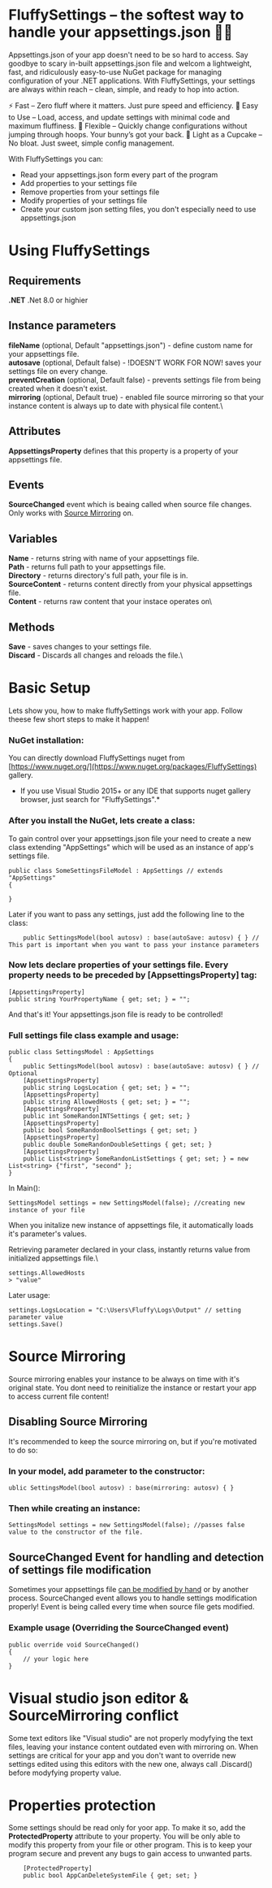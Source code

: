 # FluffySettings – the softest way to handle your appsettings.json 🐇✨
Appsettings.json of your app doesn't need to be so hard to access. Say goodbye to scary in-built appsettings.json file and welcom a lightweight, fast, and ridiculously easy-to-use NuGet package for managing configuration of your .NET applications. With FluffySettings, your settings are always within reach – clean, simple, and ready to hop into action.

⚡ Fast – Zero fluff where it matters. Just pure speed and efficiency.
🐰 Easy to Use – Load, access, and update settings with minimal code and maximum fluffiness.
🎯 Flexible – Quickly change configurations without jumping through hoops. Your bunny’s got your back.
🧁 Light as a Cupcake – No bloat. Just sweet, simple config management.

With FluffySettings you can:
- Read your appsettings.json form every part of the program
- Add properties to your settings file
- Remove properties from your settings file
- Modify properties of your settings file
- Create your custom json setting files, you don't especially need to use appsettings.json

# Using FluffySettings

## Requirements
**.NET** .Net 8.0 or highier

## Instance parameters
**fileName** (optional, Default "appsettings.json") - define custom name for your appsettings file.\
**autosave** (optional, Default false) - !DOESN'T WORK FOR NOW! saves your settings file on every change.\
**preventCreation** (optional, Default false) - prevents settings file from being created when it doesn't exist.\
**mirroring** (optional, Default true) - enabled file source mirroring so that your instance content is always up to date with physical file content.\

## Attributes
**AppsettingsProperty** defines that this property is a property of your appsettings file.

## Events
**SourceChanged** event which is beaing called when source file changes. Only works with [Source Mirroring](#source-mirroring) on.

## Variables
**Name** - returns string with name of your appsettings file.\
**Path** - returns full path to your appsettings file.\
**Directory** - returns directory's full path, your file is in.\
**SourceContent** - returns content directly from your physical appsettings file.\
**Content** - returns raw content that your instace operates on\

## Methods 
**Save** - saves changes to your settings file.\
**Discard** - Discards all changes and reloads the file.\


# Basic Setup
Lets show you, how to make fluffySettings work with your app. Follow theese few short steps to make it happen!

### NuGet installation:
You can directly download FluffySettings nuget from [https://www.nuget.org/](https://www.nuget.org/packages/FluffySettings) gallery.
* If you use Visual Studio 2015+ or any IDE that supports nuget gallery browser, just search for "FluffySettings".*

### After you install the NuGet, lets create a class:
To gain control over your appsettings.json file your need to create a new class extending "AppSettings" which will be used as an instance of app's settings file.

    public class SomeSettingsFileModel : AppSettings // extends "AppSettings"
    {
    
    }
    
Later if you want to pass any settings, just add the following line to the class:

        public SettingsModel(bool autosv) : base(autoSave: autosv) { } // This part is important when you want to pass your instance parameters

### Now lets declare properties of your settings file. Every property needs to be preceded by [AppsettingsProperty] tag:

    [AppsettingsProperty]
    public string YourPropertyName { get; set; } = "";

And that's it! Your appsettings.json file is ready to be controlled!

### Full settings file class example and usage:
    public class SettingsModel : AppSettings
    {
        public SettingsModel(bool autosv) : base(autoSave: autosv) { } // Optional
        [AppsettingsProperty]
        public string LogsLocation { get; set; } = "";
        [AppsettingsProperty]
        public string AllowedHosts { get; set; } = "";
        [AppsettingsProperty]
        public int SomeRandonINTSettings { get; set; }
        [AppsettingsProperty]
        public bool SomeRandonBoolSettings { get; set; }
        [AppsettingsProperty]
        public double SomeRandonDoubleSettings { get; set; }
        [AppsettingsProperty]
        public List<string> SomeRandonListSettings { get; set; } = new List<string> {"first", "second" };
    }

In Main():

    SettingsModel settings = new SettingsModel(false); //creating new instance of your file

When you initalize new instance of appsettings file, it automatically loads it's parameter's values.

Retrieving parameter declared in your class, instantly returns value from initialized appsettings file.\

    settings.AllowedHosts
    > "value"

Later usage:

    settings.LogsLocation = "C:\Users\Fluffy\Logs\Output" // setting parameter value
    settings.Save()



# Source Mirroring
Source mirroring enables your instance to be always on time with it's original state. You dont need to reinitialize the instance or restart your app to access current file content!

## Disabling Source Mirroring
It's recommended to keep the source mirroring on, but if you're motivated to do so:

### In your model, add parameter to the constructor:

    ublic SettingsModel(bool autosv) : base(mirroring: autosv) { }

### Then while creating an instance:

    SettingsModel settings = new SettingsModel(false); //passes false value to the constructor of the file.

## SourceChanged Event for handling and detection of settings file modification
Sometimes your appsettings file [can be modified by hand](#Visual-studio-json-editor-&-SourceMirroring-conflict) or by another process. SourceChanged event allows you to handle settings modification properly!
Event is being called every time when source file gets modified.

### Example usage (Overriding the SourceChanged event)

    public override void SourceChanged()
    {
        // your logic here
    }
    
# Visual studio json editor & SourceMirroring conflict
Some text editors like "Visual studio" are not properly modyfying the text files, leaving your instance content outdated even with mirroring on.
When settings are critical for your app and you don't want to override new settings edited using this editors with the new one, always call .Discard() before modyfying property value.

# Properties protection
Some settings should be read only for yoor app. To make it so, add the **ProtectedProperty** attribute to your property.
You will be only able to modify this property from your file or other program.
This is to keep your program secure and prevent any bugs to gain access to unwanted parts.
    
        [ProtectedProperty]
        public bool AppCanDeleteSystemFile { get; set; }


